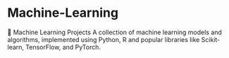# Machine-Learning
🚀 Machine Learning Projects 
A collection of machine learning models and algorithms, implemented using Python, R and popular libraries like Scikit-learn, TensorFlow, and PyTorch.
